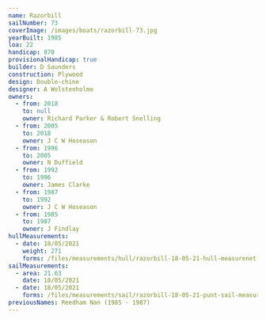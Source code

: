 ```yaml
---
name: Razorbill
sailNumber: 73
coverImage: /images/boats/razorbill-73.jpg
yearBuilt: 1985
loa: 22
handicap: 870
provisionalHandicap: true
builder: D Saunders
construction: Plywood
design: Double-chine
designer: A Wolstenholme
owners:
  - from: 2018
    to: null
    owner: Richard Parker & Robert Snelling
  - from: 2005
    to: 2018
    owner: J C W Hoseason
  - from: 1996
    to: 2005
    owner: N Duffield
  - from: 1992
    to: 1996
    owner: James Clarke
  - from: 1987
    to: 1992
    owner: J C W Hoseason
  - from: 1985
    to: 1987
    owner: J Findlay
hullMeasurements:
  - date: 18/05/2021
    weight: 271
    forms: /files/measurements/hull/razorbill-18-05-21-hull-measurenet-form-01.xlsx
sailMeasurements:
  - area: 21.63
    date: 18/05/2021
  - date: 18/05/2021
    forms: /files/measurements/sail/razorbill-18-05-21-punt-sail-measuremment-spreadsheet-03.xlsx
previousNames: Reedham Nan (1985 - 1987)
---
```


